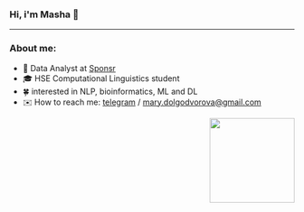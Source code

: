 ### Hi, i'm Masha 👋 
---
### About me:
- 🔬 Data Analyst at [Sponsr](https://sponsr.ru)
- 🎓 HSE Computational Linguistics student  
- 🍀 interested in NLP, bioinformatics, ML and DL
- ✉️ How to reach me: [telegram](https://t.me/knapweedss) / mary.dolgodvorova@gmail.com

<img src="https://media.giphy.com/media/11FMB3s2TTlPwc/giphy.gif" width="150" height="150" align="right" />
